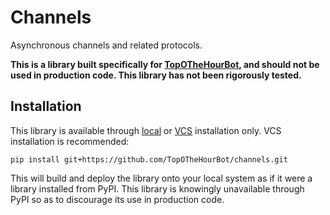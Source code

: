 # Channels

Asynchronous channels and related protocols.

**This is a library built specifically for [TopOTheHourBot](https://github.com/TopOTheHourBot/TopOTheHourBot), and should not be used in production code. This library has not been rigorously tested.**

## Installation

This library is available through [local](https://pip.pypa.io/en/stable/topics/local-project-installs/) or [VCS](https://pip.pypa.io/en/stable/topics/vcs-support/) installation only. VCS installation is recommended:

```
pip install git+https://github.com/TopOTheHourBot/channels.git
```

This will build and deploy the library onto your local system as if it were a library installed from PyPI. This library is knowingly unavailable through PyPI so as to discourage its use in production code.
